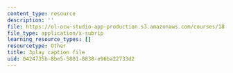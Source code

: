 ```yaml
---
content_type: resource
description: ''
file: https://ol-ocw-studio-app-production.s3.amazonaws.com/courses/18-03sc-differential-equations-fall-2011/0424735b8be558018838e96ba22733d2_EQJBp6Ym-6A.vtt
file_type: application/x-subrip
learning_resource_types: []
resourcetype: Other
title: 3play caption file
uid: 0424735b-8be5-5801-8838-e96ba22733d2
---
```

